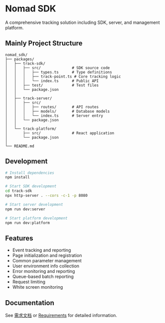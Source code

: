 # Nomad SDK

A comprehensive tracking solution including SDK, server, and management platform.

## Mainly Project Structure

```
nomad_sdk/
├── packages/
│   ├── track-sdk/
│   │   ├── src/              # SDK source code
│   │   │   ├── types.ts      # Type definitions
│   │   │   ├── track-point.ts # Core tracking logic
│   │   │   └── index.ts      # Public API
│   │   ├── test/             # Test files
│   │   └── package.json
│   │
│   ├── track-server/
│   │   ├── src/
│   │   │   ├── routes/       # API routes
│   │   │   ├── models/       # Database models
│   │   │   └── index.ts      # Server entry
│   │   └── package.json
│   │
│   └── track-platform/
│       ├── src/              # React application
│       └── package.json
│
└── README.md
```

## Development

```bash
# Install dependencies
npm install

# Start SDK development
cd track-sdk
npx http-server . --cors -c-1 -p 8080

# Start server development
npm run dev:server

# Start platform development
npm run dev:platform
```

## Features

- Event tracking and reporting
- Page initialization and registration
- Common parameter management
- User environment info collection
- Error monitoring and reporting
- Queue-based batch reporting
- Request limiting
- White screen monitoring

## Documentation

See [需求文档](./doc/Requirement_ZH.md) or [Requirements](./doc/requirement.md) for detailed information. 